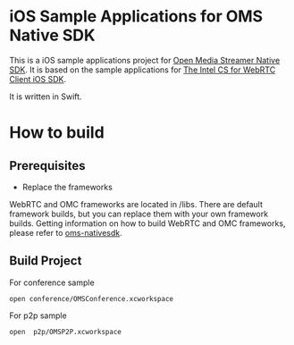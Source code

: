 # iOS Sample Applications for OMS Native SDK

This is a iOS sample applications project for [Open Media Streamer Native SDK](https://github.com/open-media-streamer/oms-client-native). It is based on the sample applications for [The Intel CS for WebRTC Client iOS SDK](https://software.intel.com/sites/products/documentation/webrtc/ios/index.html).

It is written in Swift.

# How to build
## Prerequisites
* Replace the frameworks

WebRTC and OMC frameworks are located in /libs. There are default framework builds, but you can replace them with your own framework builds. Getting information on how to build WebRTC and OMC frameworks, please refer to [oms-nativesdk](https://github.com/open-media-streamer/oms-client-native).

## Build Project
For conference sample
```
open conference/OMSConference.xcworkspace
```

For p2p sample
```
open  p2p/OMSP2P.xcworkspace
```
